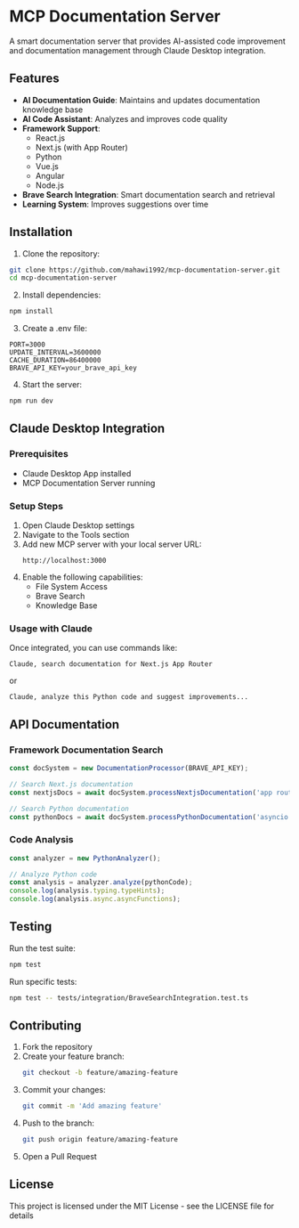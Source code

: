 # MCP Documentation Server

A smart documentation server that provides AI-assisted code improvement and documentation management through Claude Desktop integration.

## Features

- **AI Documentation Guide**: Maintains and updates documentation knowledge base
- **AI Code Assistant**: Analyzes and improves code quality
- **Framework Support**: 
  - React.js
  - Next.js (with App Router)
  - Python
  - Vue.js
  - Angular
  - Node.js
- **Brave Search Integration**: Smart documentation search and retrieval
- **Learning System**: Improves suggestions over time

## Installation

1. Clone the repository:
```bash
git clone https://github.com/mahawi1992/mcp-documentation-server.git
cd mcp-documentation-server
```

2. Install dependencies:
```bash
npm install
```

3. Create a .env file:
```env
PORT=3000
UPDATE_INTERVAL=3600000
CACHE_DURATION=86400000
BRAVE_API_KEY=your_brave_api_key
```

4. Start the server:
```bash
npm run dev
```

## Claude Desktop Integration

### Prerequisites
- Claude Desktop App installed
- MCP Documentation Server running

### Setup Steps

1. Open Claude Desktop settings
2. Navigate to the Tools section
3. Add new MCP server with your local server URL:
   ```
   http://localhost:3000
   ```
4. Enable the following capabilities:
   - File System Access
   - Brave Search
   - Knowledge Base

### Usage with Claude

Once integrated, you can use commands like:

```
Claude, search documentation for Next.js App Router
```

or

```
Claude, analyze this Python code and suggest improvements...
```

## API Documentation

### Framework Documentation Search

```typescript
const docSystem = new DocumentationProcessor(BRAVE_API_KEY);

// Search Next.js documentation
const nextjsDocs = await docSystem.processNextjsDocumentation('app router');

// Search Python documentation
const pythonDocs = await docSystem.processPythonDocumentation('asyncio');
```

### Code Analysis

```typescript
const analyzer = new PythonAnalyzer();

// Analyze Python code
const analysis = analyzer.analyze(pythonCode);
console.log(analysis.typing.typeHints);
console.log(analysis.async.asyncFunctions);
```

## Testing

Run the test suite:

```bash
npm test
```

Run specific tests:

```bash
npm test -- tests/integration/BraveSearchIntegration.test.ts
```

## Contributing

1. Fork the repository
2. Create your feature branch:
   ```bash
   git checkout -b feature/amazing-feature
   ```
3. Commit your changes:
   ```bash
   git commit -m 'Add amazing feature'
   ```
4. Push to the branch:
   ```bash
   git push origin feature/amazing-feature
   ```
5. Open a Pull Request

## License

This project is licensed under the MIT License - see the LICENSE file for details